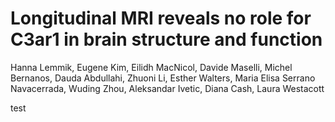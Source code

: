 # Longitudinal MRI reveals no role for C3ar1 in brain structure and function

Hanna Lemmik, Eugene Kim, Eilidh MacNicol, Davide Maselli, Michel Bernanos, Dauda Abdullahi, Zhuoni Li, Esther Walters, Maria Elisa Serrano Navacerrada, Wuding Zhou, Aleksandar Ivetic, Diana Cash, Laura Westacott



test
